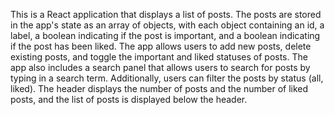  This is a React application that displays a list of posts. The posts are stored in the app's state as an array of objects, with each object containing an id, a label, a boolean indicating if the post is important, and a boolean indicating if the post has been liked. The app allows users to add new posts, delete existing posts, and toggle the important and liked statuses of posts. The app also includes a search panel that allows users to search for posts by typing in a search term. Additionally, users can filter the posts by status (all, liked). The header displays the number of posts and the number of liked posts, and the list of posts is displayed below the header.
